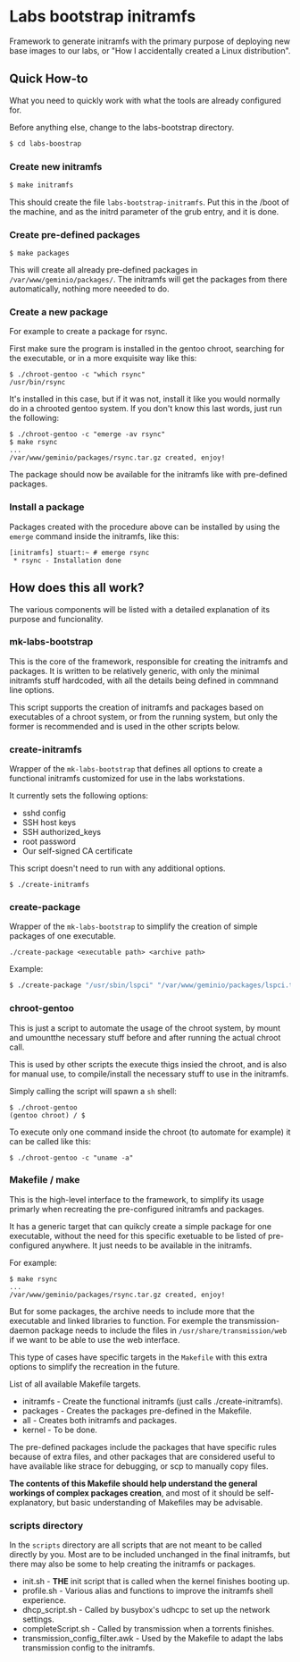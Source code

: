 # Labs bootstrap initramfs
Framework to generate initramfs with the primary purpose of deploying new base images to our labs, or "How I accidentally created a Linux distribution".

## Quick How-to

What you need to quickly work with what the tools are already configured for.

Before anything else, change to the labs-bootstrap directory.

```sh
$ cd labs-boostrap
```

### Create new initramfs

```sh
$ make initramfs
```
This should create the file `labs-bootstrap-initramfs`.
Put this in the /boot of the machine, and as the initrd parameter of the grub entry, and it is done.


### Create pre-defined packages
```
$ make packages
```
This will create all already pre-defined packages in `/var/www/geminio/packages/`.
The initramfs will get the packages from there automatically, nothing more neeeded to do.

### Create a new package
For example to create a package for rsync.

First make sure the program is installed in the gentoo chroot, searching for the executable, or in a more exquisite way like this:

```
$ ./chroot-gentoo -c "which rsync"
/usr/bin/rsync
```

It's installed in this case, but if it was not, install it like you would normally do in a chrooted gentoo system.
If you don't know this last words, just run the following:

```
$ ./chroot-gentoo -c "emerge -av rsync"
$ make rsync
...
/var/www/geminio/packages/rsync.tar.gz created, enjoy!
```
The package should now be available for the initramfs like with pre-defined packages.

### Install a package

Packages created with the procedure above can be installed by using the `emerge` command inside the initramfs, like this:

```
[initramfs] stuart:~ # emerge rsync
 * rsync - Installation done
```

## How does this all work?

The various components will be listed with a detailed explanation of its purpose and funcionality.

### mk-labs-bootstrap

This is the core of the framework, responsible for creating the initramfs and packages.
It is written to be relatively generic, with only the minimal initramfs stuff hardcoded,
with all the details being defined in commnand line options.

This script supports the creation of initramfs and packages based on executables of a chroot system,
or from the running system, but only the former is recommended and is used in the other scripts below.

### create-initramfs

Wrapper of the `mk-labs-bootstrap` that defines all options to create a functional initramfs customized for use in the labs workstations.

It currently sets the following options:
 * sshd config
 * SSH host keys
 * SSH authorized_keys
 * root password
 * Our self-signed CA certificate
 
This script doesn't need to run with any additional options.
```
$ ./create-initramfs
```

### create-package

Wrapper of the `mk-labs-bootstrap` to simplify the creation of simple packages of one executable.

```
./create-package <executable path> <archive path>
```

Example:
```sh
$ ./create-package "/usr/sbin/lspci" "/var/www/geminio/packages/lspci.tar.gz"
```

### chroot-gentoo

This is just a script to automate the usage of the chroot system, by mount and
umountthe necessary stuff before and after running the actual chroot call.

This is used by other scripts the execute thigs insied the chroot, and is also
for manual use, to compile/install the necessary stuff to use in the initramfs.

Simply calling the script will spawn a `sh` shell:
```
$ ./chroot-gentoo 
(gentoo chroot) / $
```

To execute only one command inside the chroot (to automate for example) it can be called like this:
```
$ ./chroot-gentoo -c "uname -a"
```
### Makefile / make

This is the high-level interface to the framework, to simplify its usage primarly
when recreating the pre-configured initramfs and packages.

It has a generic target that can quikcly create a simple package for one executable,
without the need for this specific exetuable to be listed of pre-configured anywhere.
It just needs to be available in the initramfs.

For example:
```
$ make rsync
...
/var/www/geminio/packages/rsync.tar.gz created, enjoy!
```

But for some packages, the archive needs to include more that the executable and
linked libraries to function. For exemple the transmission-daemon package needs to
include the files in `/usr/share/transmission/web` if we want to be able to use the
web interface.

This type of cases have specific targets in the `Makefile` with this extra options
to simplify the recreation in the future.

List of all available Makefile targets.

 * initramfs - Create the functional initramfs (just calls ./create-initramfs).
 * packages - Creates the packages pre-defined in the Makefile.
 * all - Creates both initramfs and packages.
 * kernel - To be done.
 
The pre-defined packages include the packages that have specific rules because of
extra files, and other packages that are considered useful to have available like
strace for debugging, or scp to manually copy files.

**The contents of this Makefile should help understand the general workings of complex
packages creation**, and most of it should be self-explanatory, but basic understanding
of Makefiles may be advisable.

### scripts directory

In the `scripts` directory are all scripts that are not meant to be called directly
by you. Most are to be included unchanged in the final initramfs, but there may also
be some to help creating the initramfs or packages.

 * init.sh - **THE** init script that is called when the kernel finishes booting up.
 * profile.sh - Various alias and functions to improve the initramfs shell experience.
 * dhcp_script.sh - Called by busybox's udhcpc to set up the network settings.
 * completeScript.sh - Called by transmission when a torrents finishes.
 * transmission_config_filter.awk - Used by the Makefile to adapt the labs transmission config to the initramfs.
